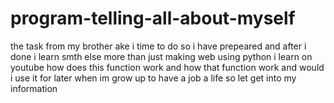 # program-telling-all-about-myself
the task from my brother ake i time to do so i have prepeared and after i done i learn smth else more than just making web using python i learn on youtube how does this function work and how that function work and would i use it for later when im grow up to have a job a life so let get into my information

